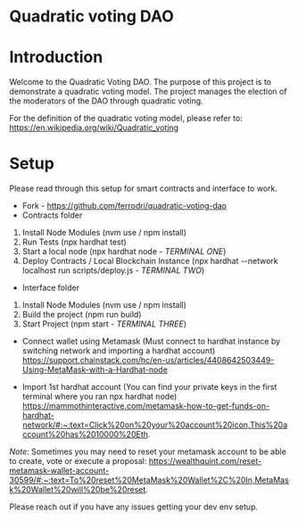 # Quadratic voting DAO

# Introduction

Welcome to the Quadratic Voting DAO. The purpose of this project is to demonstrate a quadratic voting model. The project manages the election of the moderators of the DAO through quadratic voting.

For the definition of the quadratic voting model, please refer to: https://en.wikipedia.org/wiki/Quadratic_voting

# Setup
Please read through this setup for smart contracts and interface to work.

- Fork - https://github.com/ferrodri/quadratic-voting-dao
- Contracts folder
1. Install Node Modules (nvm use / npm install)
2. Run Tests (npx hardhat test)
3. Start a local node (npx hardhat node - *TERMINAL ONE*)
4. Deploy Contracts / Local Blockchain Instance (npx hardhat --network localhost run scripts/deploy.js - *TERMINAL TWO*)

- Interface folder
1. Install Node Modules (nvm use / npm install)
2. Build the project (npm run build)
3. Start Project (npm start - *TERMINAL THREE*)

- Connect wallet using Metamask (Must connect to hardhat instance by switching network and importing a hardhat account)
https://support.chainstack.com/hc/en-us/articles/4408642503449-Using-MetaMask-with-a-Hardhat-node

- Import 1st hardhat account (You can find your private keys in the first terminal where you ran npx hardhat node)
https://mammothinteractive.com/metamask-how-to-get-funds-on-hardhat-network/#:~:text=Click%20on%20your%20account%20icon,This%20account%20has%2010000%20Eth.

*Note*: Sometimes you may need to reset your metamask account to be able to create, vote or execute a proposal:
https://wealthquint.com/reset-metamask-wallet-account-30599/#:~:text=To%20reset%20MetaMask%20Wallet%2C%20In,MetaMask%20Wallet%20will%20be%20reset.

Please reach out if you have any issues getting your dev env setup.